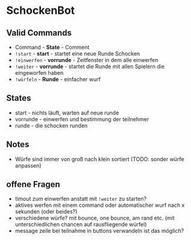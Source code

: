 # SchockenBot

## Valid Commands


- Command - **State** - Comment
- `!start` - **start** - startet eine neue Runde Schocken
- `!einwerfen` - **vorrunde** - Zeitfenster in dem alle einwerfen
- `!weiter` - **vorrunde** - startet die Runde mit allen Spielern die eingeworfen haben
- `!würfeln` - **Runde** - einfacher wurf


## States

- start - nichts läuft, warten auf neue runde
- vorrunde - einwerfen und bestimmung der teilnehmer
- runde - die schocken runden

## Notes

- Würfe sind immer von groß nach klein sortiert (TODO: sonder würfe anpassen)

## offene Fragen

- timout zum einwerfen anstatt mit `!weiter` zu starten?
- aktives werfen mit einem command oder automatischer wurf nach x sekunden (oder beides?)
- verschiedene würfe? mit bounce, one bounce, am rand etc. (mit unterschiedlichen chancen auf rausfliegende würfel)
- message zeile bei teilnahme in buttons verwandeln ist das möglich?